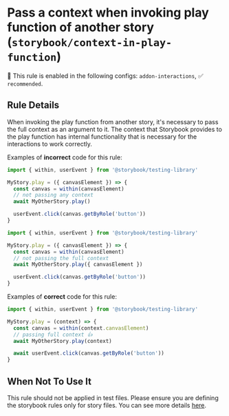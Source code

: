 # Pass a context when invoking play function of another story (`storybook/context-in-play-function`)

💼 This rule is enabled in the following configs: `addon-interactions`, ✅ `recommended`.

<!-- end auto-generated rule header -->

## Rule Details

When invoking the play function from another story, it's necessary to pass the full context as an argument to it. The context that Storybook provides to the play function has internal functionality that is necessary for the interactions to work correctly.

Examples of **incorrect** code for this rule:

```js
import { within, userEvent } from '@storybook/testing-library'

MyStory.play = ({ canvasElement }) => {
  const canvas = within(canvasElement)
  // not passing any context
  await MyOtherStory.play()

  userEvent.click(canvas.getByRole('button'))
}
```

```js
import { within, userEvent } from '@storybook/testing-library'

MyStory.play = ({ canvasElement }) => {
  const canvas = within(canvasElement)
  // not passing the full context
  await MyOtherStory.play({ canvasElement })

  userEvent.click(canvas.getByRole('button'))
}
```

Examples of **correct** code for this rule:

```js
import { within, userEvent } from '@storybook/testing-library'

MyStory.play = (context) => {
  const canvas = within(context.canvasElement)
  // passing full context 👍
  await MyOtherStory.play(context)

  await userEvent.click(canvas.getByRole('button'))
}
```

## When Not To Use It

This rule should not be applied in test files. Please ensure you are defining the storybook rules only for story files. You can see more details [here](https://github.com/storybookjs/eslint-plugin-storybook#eslint-overrides).
